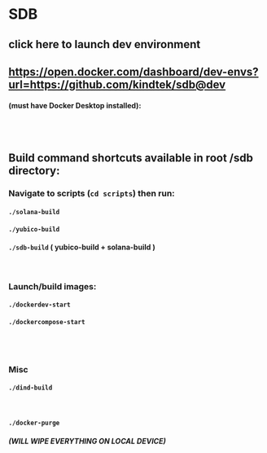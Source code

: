 # SDB

## click here to launch dev environment 
## https://open.docker.com/dashboard/dev-envs?url=https://github.com/kindtek/sdb@dev
#### (must have Docker Desktop installed):
<br>
<br>

## Build command shortcuts available in root /sdb directory:
### Navigate to scripts (`cd scripts`) then run:
####   `./solana-build`
####   `./yubico-build`
####   `./sdb-build` ( yubico-build + solana-build )
<br>

### Launch/build images:
####    `./dockerdev-start`
####    `./dockercompose-start`
<br>
<br>

### Misc
####   `./dind-build`
<br>

####   `./docker-purge`
##### (WILL WIPE EVERYTHING ON LOCAL DEVICE)

